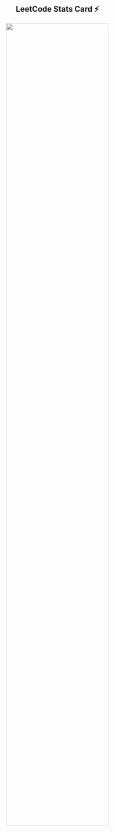 <!-- LEETCODE PROFILE -->
<h2 align="center"> LeetCode Stats Card ⚡ </h2>
<p align="center">
  <a href="https://leetcode.com/PratyushKargeti" target="_blank">
    <img width=75% src="https://leetcode.card.workers.dev/?username=PratyushKargeti&theme=dark&font=source_code_pro&extension=activity&border_radius=20"/>
  </a>
</p>
